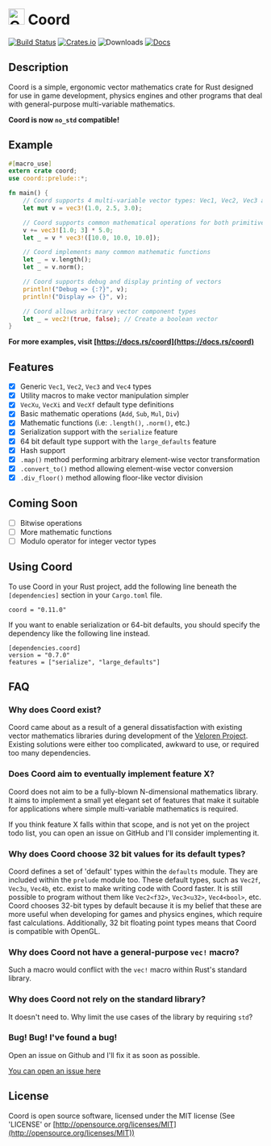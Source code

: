 # <img src="https://imgur.com/qcUMer7.png" alt="Coord" width="32px"/> Coord

[![Build Status][ci-badge]][ci] [![Crates.io][cr-badge]][cr] ![Downloads][dl-badge] [![Docs][doc-badge]][doc]

[ci-badge]: https://travis-ci.org/zesterer/coord-rs.svg?branch=master
[ci]: https://travis-ci.org/zesterer/coord-rs
[cr-badge]: https://img.shields.io/crates/v/coord.svg
[cr]: https://crates.io/crates/coord
[dl-badge]: https://img.shields.io/crates/d/coord.svg
[doc-badge]: https://docs.rs/coord/badge.svg
[doc]: https://docs.rs/coord

## Description

Coord is a simple, ergonomic vector mathematics crate for Rust designed for use in game development, physics engines and other programs that deal with general-purpose multi-variable mathematics.

**Coord is now `no_std` compatible!**

## Example

```rust
#[macro_use]
extern crate coord;
use coord::prelude::*;

fn main() {
	// Coord supports 4 multi-variable vector types: Vec1, Vec2, Vec3 and Vec4
	let mut v = vec3!(1.0, 2.5, 3.0);

	// Coord supports common mathematical operations for both primitive and vector types
	v += vec3![1.0; 3] * 5.0;
	let _ = v * vec3!([10.0, 10.0, 10.0]);

	// Coord implements many common mathematic functions
	let _ = v.length();
	let _ = v.norm();

	// Coord supports debug and display printing of vectors
	println!("Debug => {:?}", v);
	println!("Display => {}", v);

	// Coord allows arbitrary vector component types
	let _ = vec2!(true, false); // Create a boolean vector
}
```

**For more examples, visit [https://docs.rs/coord](https://docs.rs/coord)**

## Features

- [x] Generic `Vec1`, `Vec2`, `Vec3` and `Vec4` types
- [x] Utility macros to make vector manipulation simpler
- [x] `VecXu`, `VecXi` and `VecXf` default type definitions
- [x] Basic mathematic operations (`Add`, `Sub`, `Mul`, `Div`)
- [x] Mathematic functions (i.e: `.length()`, `.norm()`, etc.)
- [x] Serialization support with the `serialize` feature
- [x] 64 bit default type support with the `large_defaults` feature
- [x] Hash support
- [x] `.map()` method performing arbitrary element-wise vector transformation
- [x] `.convert_to()` method allowing element-wise vector conversion
- [x] `.div_floor()` method allowing floor-like vector division

## Coming Soon

- [ ] Bitwise operations
- [ ] More mathematic functions
- [ ] Modulo operator for integer vector types

## Using Coord

To use Coord in your Rust project, add the following line beneath the `[dependencies]` section in your `Cargo.toml` file.

```
coord = "0.11.0"
```

If you want to enable serialization or 64-bit defaults, you should specify the dependency like the following line instead.

```
[dependencies.coord]
version = "0.7.0"
features = ["serialize", "large_defaults"]
```

## FAQ

### Why does Coord exist?

Coord came about as a result of a general dissatisfaction with existing vector mathematics libraries during development of the [Veloren Project](https://github.com/veloren/game). Existing solutions were either too complicated, awkward to use, or required too many dependencies.

### Does Coord aim to eventually implement feature X?

Coord does not aim to be a fully-blown N-dimensional mathematics library. It aims to implement a small yet elegant set of features that make it suitable for applications where simple multi-variable mathematics is required.

If you think feature X falls within that scope, and is not yet on the project todo list, you can open an issue on GitHub and I'll consider implementing it.

### Why does Coord choose 32 bit values for its default types?

Coord defines a set of 'default' types within the `defaults` module. They are included within the `prelude` module too. These default types, such as `Vec2f`, `Vec3u`, `Vec4b`, etc. exist to make writing code with Coord faster. It is still possible to program without them like `Vec2<f32>`, `Vec3<u32>`, `Vec4<bool>`, etc. Coord chooses 32-bit types by default because it is my belief that these are more useful when developing for games and physics engines, which require fast calculations. Additionally, 32 bit floating point types means that Coord is compatible with OpenGL.

### Why does Coord not have a general-purpose `vec!` macro?

Such a macro would conflict with the `vec!` macro within Rust's standard library.

### Why does Coord not rely on the standard library?

It doesn't need to. Why limit the use cases of the library by requiring `std`?

### Bug! Bug! I've found a bug!

Open an issue on Github and I'll fix it as soon as possible.

[You can open an issue here](https://github.com/zesterer/coord-rs/issues/new)

## License

Coord is open source software, licensed under the MIT license (See 'LICENSE' or [http://opensource.org/licenses/MIT](http://opensource.org/licenses/MIT))
